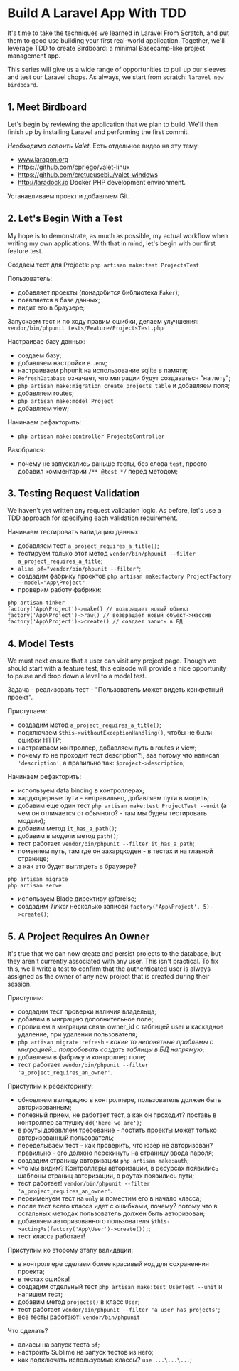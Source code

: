 # Build A Laravel App With TDD
It's time to take the techniques we learned in Laravel From Scratch, and put them to good use building your first real-world application. Together, we'll leverage TDD to create Birdboard: a minimal Basecamp-like project management app.

This series will give us a wide range of opportunities to pull up our sleeves and test our Laravel chops. As always, we start from scratch: `laravel new birdboard`.

## 1. Meet Birdboard

Let's begin by reviewing the application that we plan to build. We'll then finish up by installing Laravel and performing the first commit.

*Необходимо освоить Valet*. Есть отдельное видео на эту тему.
- www.laragon.org
- https://github.com/cpriego/valet-linux
- https://github.com/cretueusebiu/valet-windows
- http://laradock.io Docker PHP development environment. 

Устанавливаем проект и добавляем Git.

## 2. Let's Begin With a Test

My hope is to demonstrate, as much as possible, my actual workflow when writing my own applications. With that in mind, let's begin with our first feature test.

Создаем тест для Projects:
`php artisan make:test ProjectsTest`

Пользователь:
- добавляет проекты (понадобится библиотека `Faker`);
- появляется в базе данных;
- видит его в браузере;

Запускаем тест и по ходу правим ошибки, делаем улучшения:
`vendor/bin/phpunit tests/Feature/ProjectsTest.php`

Настраивае базу данных:
- создаем базу;
- добавляем настройки в `.env`;
- настраиваем phpunit на использование sqlite в памяти;
- `RefreshDatabase` означает, что миграции будут создаваться "на лету";
- `php artisan make:migration create_projects_table` и добавляем поля;
- добавляем routes;
- `php artisan make:model Project`
- добавляем view;

Начинаем рефакторить:
- `php artisan make:controller ProjectsController`

Разобрался:
- почему не запускались раньше тесты, без слова `test`, просто добавил комментарий `/** @test */` перед методом;

## 3. Testing Request Validation

We haven't yet written any request validation logic. As before, let's use a TDD approach for specifying each validation requirement.

Начинаем тестировать валидацию данных:
- добавляем тест `a_project_requires_a_title()`;
- тестируем только этот метод `vendor/bin/phpunit --filter a_project_requires_a_title`;
- `alias pf="vendor/bin/phpunit --filter"`;
- создадим фабрику проектов `php artisan make:factory ProjectFactory --model="App\Project"`
- проверим работу фабрики:
```
php artisan tinker
factory('App\Project')->make() // возвращает новый объект
factory('App\Project')->raw() // возвращает новый объект->массив
factory('App\Project')->create() // создает запись в БД
```

## 4. Model Tests

We must next ensure that a user can visit any project page. Though we should start with a feature test, this episode will provide a nice opportunity to pause and drop down a level to a model test.

Задача - реализовать тест - "Пользователь может видеть конкретный проект".

Приступаем:
- создадим метод `a_project_requires_a_title()`;
- подключаем `$this->withoutExceptionHandling()`, чтобы не были ошибки HTTP;
- настраиваем контроллер, добавляем путь в routes и view;
- почему то не проходит тест description?!, ааа потому что написал `'description'`, а правильно так: `$project->description`;

Начинаем рефакторить:
- используем data binding в контроллерах;
- хардкодерные пути - неправильно, добавляем пути в модель;
- добавим еще один тест `php artisan make:test ProjectTest --unit` (а чем он отличается от обычного? - там мы будем тестировать модели);
- добавим метод `it_has_a_path()`;
- добавим в модели метод `path()`;
- тест работает `vendor/bin/phpunit --filter it_has_a_path`;
- поменяем путь, там где он захардкоден - в тестах и на главной странице;
- а как это будет выглядеть в браузере?
```
php artisan migrate
php artisan serve
```
- используем Blade директиву @forelse;
- создадим *Tinker* несколько записей `factory('App\Project', 5)->create()`;

## 5. A Project Requires An Owner

It's true that we can now create and persist projects to the database, but they aren't currently associated with any user. This isn't practical. To fix this, we'll write a test to confirm that the authenticated user is always assigned as the owner of any new project that is created during their session.

Приступим:
- создадим тест проверки наличия владельца;
- добавим в миграцию дополнительное поле;
- пропишем в миграции связь owner_id с таблицей user и каскадное удаление, при удалении пользователя;
- `php artisan migrate:refresh` - *какие то непонятные проблемы с миграцией... попробовать создать таблицы в БД напрямую*;
- добавляем в фабрику и контроллер поле;
- тест работает `vendor/bin/phpunit --filter 'a_project_requires_an_owner'`.

Приступим к рефакторингу:
- обновляем валидацию в контроллере, пользователь должен быть авторизованным;
- полезный прием, не работает тест, а как он проходит? поставь в контроллер заглушку `dd('here we are')`;
- в роуты добавляем требование - постить проекты может только авторизованный пользователь;
- переделываем тест - как проверить, что юзер не авторизован? правильно - его должно перекинуть на страницу ввода пароля;
- создадим страницу авторизации `php artisan make:auth`;
- что мы видим? Контроллеры авторизации, в ресурсах появились шаблоны страниц авторизации, в роутах появились пути;
- тест работает! `vendor/bin/phpunit --filter 'a_project_requires_an_owner'`.
- переименуем тест на `only` и поместим его в начало класса;
- после тест всего класса идет с ошибками, почему? потому что в остальных методах пользователь должен быть авторизован;
- добавляем авторизованного пользователя `$this->actingAs(factory('App\User')->create());`;
- тест класса работает!

Приступим ко второму этапу валидации:
- в контроллере сделаем более красивый код для сохраненния проекта;
- в тестах ошибка!
- создадим отдельный тест `php artisan make:test UserTest --unit` и напишем тест;
- добавим метод `projects()` в класс `User`;
- тест работает `vendor/bin/phpunit --filter 'a_user_has_projects'`;
- все тесты работают! `vendor/bin/phpunit`

Что сделать?
- алиасы на запуск теста `pf`;
- настроить Sublime на запуск тестов из него;
- как подключать используемые классы? `use ...\...\...`;
